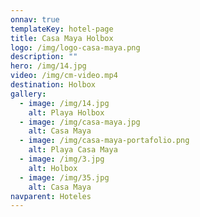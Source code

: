 ```yaml
---
onnav: true
templateKey: hotel-page
title: Casa Maya Holbox
logo: /img/logo-casa-maya.png
description: ""
hero: /img/14.jpg
video: /img/cm-video.mp4
destination: Holbox
gallery:
  - image: /img/14.jpg
    alt: Playa Holbox
  - image: /img/casa-maya.jpg
    alt: Casa Maya
  - image: /img/casa-maya-portafolio.png
    alt: Playa Casa Maya
  - image: /img/3.jpg
    alt: Holbox
  - image: /img/35.jpg
    alt: Casa Maya
navparent: Hoteles
---
```


